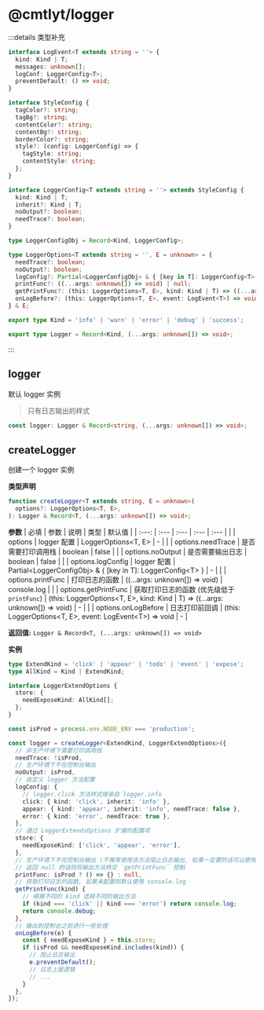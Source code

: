 # @cmtlyt/logger

<!-- import { Kind, Logger, LoggerOptions } from './types';
export declare function createLogger<T extends string, E = unknown>(options?: LoggerOptions<T, E>): Logger & Record<T, (...args: unknown[]) => void>;
export declare const logger: Logger & Record<string, (...args: unknown[]) => void>;
export { Kind, Logger }; -->

:::details 类型补充

```ts
interface LogEvent<T extends string = ''> {
  kind: Kind | T;
  messages: unknown[];
  logConf: LoggerConfig<T>;
  preventDefault: () => void;
}

interface StyleConfig {
  tagColor?: string;
  tagBg?: string;
  contentColor?: string;
  contentBg?: string;
  borderColor?: string;
  style?: (config: LoggerConfig) => {
    tagStyle: string;
    contentStyle: string;
  };
}

interface LoggerConfig<T extends string = ''> extends StyleConfig {
  kind: Kind | T;
  inherit?: Kind | T;
  noOutput?: boolean;
  needTrace?: boolean;
}

type LoggerConfigObj = Record<Kind, LoggerConfig>;

type LoggerOptions<T extends string = '', E = unknown> = {
  needTrace?: boolean;
  noOutput?: boolean;
  logConfig?: Partial<LoggerConfigObj> & { [key in T]: LoggerConfig<T> };
  printFunc?: ((...args: unknown[]) => void) | null;
  getPrintFunc?: (this: LoggerOptions<T, E>, kind: Kind | T) => ((...args: unknown[]) => void) | null;
  onLogBefore?: (this: LoggerOptions<T, E>, event: LogEvent<T>) => void;
} & E;

export type Kind = 'info' | 'warn' | 'error' | 'debug' | 'success';

export type Logger = Record<Kind, (...args: unknown[]) => void>;
```

:::

## logger

默认 logger 实例

> 只有日志输出的样式

```ts
const logger: Logger & Record<string, (...args: unknown[]) => void>;
```

## createLogger

创建一个 logger 实例

**类型声明**

```ts
function createLogger<T extends string, E = unknown>(
  options?: LoggerOptions<T, E>,
): Logger & Record<T, (...args: unknown[]) => void>;
```

**参数**
| 必填 | 参数 | 说明 | 类型 | 默认值 |
| :---: | :--- | :--- | :--- | :--- |
| | options | logger 配置 | LoggerOptions\<T, E> | - |
| | options.needTrace | 是否需要打印调用栈 | boolean | false |
| | options.noOutput | 是否需要输出日志 | boolean | false |
| | options.logConfig | logger 配置 | Partial\<LoggerConfigObj> & { [key in T]: LoggerConfig\<T> } | - |
| | options.printFunc | 打印日志的函数 | ((...args: unknown[]) => void) | console.log |
| | options.getPrintFunc | 获取打印日志的函数 (优先级低于 `printFunc`) | (this: LoggerOptions\<T, E>, kind: Kind \| T) => ((...args: unknown[]) => void) | - |
| | options.onLogBefore | 日志打印前回调 | (this: LoggerOptions\<T, E>, event: LogEvent\<T>) => void | - |

**返回值:** `Logger & Record<T, (...args: unknown[]) => void>`

**实例**

```ts
type ExtendKind = 'click' | 'appear' | 'todo' | 'event' | 'expose';
type AllKind = Kind | ExtendKind;

interface LoggerExtendOptions {
  store: {
    needExposeKind: AllKind[];
  };
}

const isProd = process.env.NODE_ENV === 'production';

const logger = createLogger<ExtendKind, LoggerExtendOptions>({
  // 非生产环境下需要打印调用栈
  needTrace: !isProd,
  // 生产环境下不在控制台输出
  noOutput: isProd,
  // 自定义 logger 方法配置
  logConfig: {
    // logger.click 方法样式继承自 logger.info
    click: { kind: 'click', inherit: 'info' },
    appear: { kind: 'appear', inherit: 'info', needTrace: false },
    error: { kind: 'error', needTrace: true },
  },
  // 通过 LoggerExtendsOptions 扩展的配置项
  store: {
    needExposeKind: ['click', 'appear', 'error'],
  },
  // 生产环境下不在控制台输出 (不推荐使用该方法阻止日志输出, 如果一定要的话可以使用 `noOutput`)
  // 返回 null 的话则将输出方法转交 `getPrintFunc` 控制
  printFunc: isProd ? () => {} : null,
  // 获取打印日志的函数, 如果未配置则默认使用 console.log
  getPrintFunc(kind) {
    // 根据不同的 kind 选择不同的输出方法
    if (kind === 'click' || kind === 'error') return console.log;
    return console.debug;
  },
  // 输出到控制台之前进行一些处理
  onLogBefore(e) {
    const { needExposeKind } = this.store;
    if (isProd && needExposeKind.includes(kind)) {
      // 阻止日志输出
      e.preventDefault();
      // 日志上报逻辑
      // ...
    }
  },
});
```
